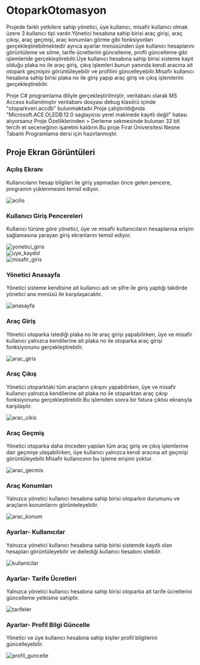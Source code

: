 # OtoparkOtomasyon

Projede farklı yetkilere sahip yönetici, üye kullanıcı, misafir kullanıcı olmak üzere 3 kullanıcı tipi vardır.Yönetici hesabına sahip birisi araç girişi, araç çıkışı, araç geçmişi, araç konumları görme gibi fonksiyonları gerçekleştirebilmektedir ayrıca ayarlar menüsünden üye kullanıcı hesaplarını görüntüleme ve silme, tarife ücretlerini güncelleme, profil güncelleme gibi işlemleride gerçekleştirebilir.Üye kullanıcı hesabına sahip birisi sisteme kayıt olduğu plaka no ile araç giriş, çıkış işlemleri bunun yanında kendi aracına ait otopark geçmişini görüntüleyebilir ve profilini güncelleyebilir.Misafir kullanıcı hesabına sahip birisi plaka no ile giriş yapıp araç giriş ve çıkış işlemlerini gerçekleştirebilir.

Proje C# programlama diliyle gerçekleştirilmiştir, veritabanı olarak MS Access kullanılmıştır veritabanı dosyası debug klasörü içinde "otoparkveri.accdb" bulunmaktadır.Proje çalıştırıldığında "Microsoft.ACE.OLEDB.12.0 saglayıcısı yerel makinede kayıtlı değil" hatası alıyorsanız Proje Özelliklerinden > Derleme sekmesinde bulunan 32 bit tercih et seceneğinın işaretini kaldırın.Bu proje Fırat Üniversitesi Nesne Tabanlı Programlama dersi için hazırlanmıştır.

## Proje Ekran Görüntüleri <br>
### Açılış Ekranı
Kullanıcıların hesap bilgileri ile giriş yapmadan önce gelen pencere, programın yüklenmesini temsil ediyor.

![acilis](https://github.com/regaipaydogdu/OtoparkOtomasyon/blob/master/screenshots/acilis.PNG) <br>

### Kullanıcı Giriş Pencereleri
Kullanıcı türüne göre yönetici, üye ve misafir kullanıcıların hesaplarına erişim sağlamasına yarayan giriş ekranlarını temsil ediyor.

![yonetici_giris](https://github.com/regaipaydogdu/OtoparkOtomasyon/blob/master/screenshots/yonetici_giris.PNG) <br>
![uye_kaydol](https://github.com/regaipaydogdu/OtoparkOtomasyon/blob/master/screenshots/uye_kaydol.PNG) <br>
![misafir_giris](https://github.com/regaipaydogdu/OtoparkOtomasyon/blob/master/screenshots/misafir_giris.PNG) <br>

### Yönetici Anasayfa
Yönetici sisteme kendisine ait kullanıcı adı ve şifre ile giriş yaptığı takdirde yönetici ana menüsü ile karşılaşacaktır.

![anasayfa](https://github.com/regaipaydogdu/OtoparkOtomasyon/blob/master/screenshots/anasayfa.PNG) <br>

### Araç Giriş
Yönetici otoparka istediği plaka no ile araç girişi yapabilirken, üye ve misafir kullanıcı yalnızca kendilerine ait plaka no ile otoparka araç girişi fonksiyonunu gerçekleştirebilir.

![arac_giris](https://github.com/regaipaydogdu/OtoparkOtomasyon/blob/master/screenshots/arac_giris.PNG) <br>

### Araç Çıkış
Yönetici otoparktaki tüm araçların çıkışını yapabilirken, üye ve misafir kullanıcı yalnızca kendilerine ait plaka no ile otoparktan araç çıkışı fonksiyonunu gerçekleştirebilir.Bu işlemden sonra bir fatura çıktısı ekranıyla karşılaşılır.

![arac_cikis](https://github.com/regaipaydogdu/OtoparkOtomasyon/blob/master/screenshots/arac_cikis.png) <br>

### Araç Geçmiş
Yönetici otoparka daha önceden yapılan tüm araç giriş ve çıkış işlemlerine dair geçmişe ulaşabilirken, üye kullanıcı yalnızca kendi aracına ait geçmişi görüntüleyebilir.Misafir kullanıcının bu işleme erişimi yoktur.

![arac_gecmis](https://github.com/regaipaydogdu/OtoparkOtomasyon/blob/master/screenshots/arac_gecmis.PNG) <br>

### Araç Konumları
Yalnızca yönetici kullanıcı hesabına sahip birisi otoparkın durumunu ve araçların konumlarını görünteleyebilir.

![arac_konum](https://github.com/regaipaydogdu/OtoparkOtomasyon/blob/master/screenshots/arac_konum.PNG) <br>

### Ayarlar- Kullanıcılar
Yalnızca yönetici kullanıcı hesabına sahip birisi sistemde kayıtlı olan hesapları görüntüleyebilir ve deilediği kullanıcı hesabını silebilir.

![kullanicilar](https://github.com/regaipaydogdu/OtoparkOtomasyon/blob/master/screenshots/kullanıcılar.PNG) <br>

### Ayarlar- Tarife Ücretleri
Yalnızca yönetici kullanıcı hesabına sahip birisi otoparka ait tarife ücretlerini güncelleme yetkisine sahiptir.

![tarifeler](https://github.com/regaipaydogdu/OtoparkOtomasyon/blob/master/screenshots/tarifeler.PNG) <br>

### Ayarlar- Profil Bilgi Güncelle
Yönetici ve üye kullanıcı hesabına sahip kişiler profil bilgilerini güncelleyebilir.

![profil_guncelle](https://github.com/regaipaydogdu/OtoparkOtomasyon/blob/master/screenshots/profil_guncelle.PNG) <br>
